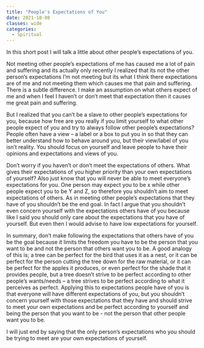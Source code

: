 ```yaml
---
title: "People's Expectations of You"
date: 2021-10-08
classes: wide
categories:
  - Spiritual
---
```


In this short post I will talk a little about other people’s expectations of you. 

Not meeting other people’s expectations of me has caused me a lot of pain and suffering and its actually only recently I realized that its not the other person’s expectations I’m not meeting but its what I think there expectations are of me and not meeting them which causes me that pain and suffering. There is a subtle difference. I make an assumption on what others expect of me and when I feel I haven’t or don’t meet that expectation then it causes me great pain and suffering. 

But  I realized that you can’t be a slave to other people’s expectations for you, because how free are    you really if you limit yourself to what other people expect of you and try to always follow other people’s expectations? People often have a view – a  label or a box to put you in so that they can better understand how to behave around you, but their view/label of you isn’t reality. You should focus on yourself and leave people to have their opinions and expectations and views of you.

Don’t worry if you haven’t or don’t meet the expectations of others. What gives their expectations of you higher priority than your own expectations of yourself? Also just know that you will never be able to meet everyone’s expectations for you. One person may expect you to be x while other people expect you to be Y and Z, so therefore you shouldn’t aim to meet expectations of others. As in meeting other people’s expectations that they have of you shouldn’t be the end goal. In fact I argue that you shouldn’t even concern yourself with the expectations others have of you because like I said you should only care about the expectations that you have of yourself. But even then I would advise to have low expectations for yourself.

In summary, don’t make following the expectations that others have of you be the goal because it limits the freedom you have to be the person that you want to be and not the person that others want you to be. A good analogy of this is; a tree can be perfect for the bird that uses it as a nest, or it can be perfect for the person cutting the tree down for the raw material, or it can be perfect for the apples it produces, or even perfect for the shade that it provides people, but a tree doesn’t strive to be perfect according to other people’s wants/needs – a tree strives to be perfect according to what it perceives as perfect. Applying this to expectations people have of you is that everyone will have different expectations of you, but you shouldn’t concern yourself with those expectations that they have and should strive to meet your own expectations and be perfect according to yourself and being the person that you want to be - not the person that other people want you to be.

I will just end by saying that the only person’s expectations who you should be trying to meet are your own expectations of yourself.
